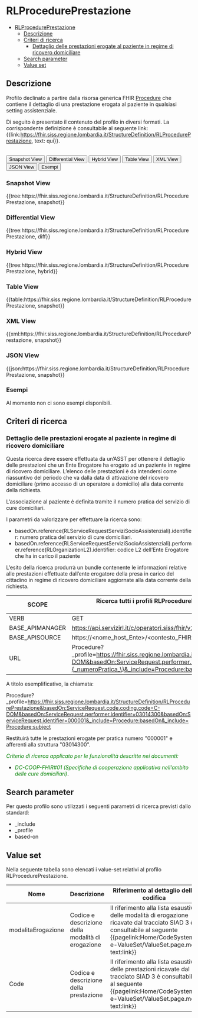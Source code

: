 # RLProcedurePrestazione

- [RLProcedurePrestazione](#rlprocedureprestazione)
  - [Descrizione](#descrizione)
  - [Criteri di ricerca](#criteri-di-ricerca)
    - [Dettaglio delle prestazioni erogate al paziente in regime di ricovero domiciliare](#dettaglio-delle-prestazioni-erogate-al-paziente-in-regime-di-ricovero-domiciliare)
  - [Search parameter](#search-parameter)
  - [Value set](#value-set)


## Descrizione
Profilo declinato a partire dalla risorsa generica FHIR [Procedure](http://hl7.org/fhir/R4/procedure.html) che contiene il dettaglio di una prestazione erogata al paziente in qualsiasi setting assistenziale.

Di seguito è presentato il contenuto del profilo in diversi formati. La corrispondente definizione è consultabile al seguente link: {{link:https://fhir.siss.regione.lombardia.it/StructureDefinition/RLProcedurePrestazione, text: qui}}.

<br>
<div class="tab">
 <button class="tablinks active" onclick="openTab(event, 'Snapshot View')">Snapshot View</button>
  <button class="tablinks" onclick="openTab(event, 'Differential View')">Differential View</button>
  <button class="tablinks" onclick="openTab(event, 'Hybrid View')">Hybrid View</button>
 <button class="tablinks" onclick="openTab(event, 'Table View')">Table View</button>
 <button class="tablinks" onclick="openTab(event, 'XML View')">XML View</button>
  <button class="tablinks" onclick="openTab(event, 'JSON View')">JSON View</button>
  <button class="tablinks" onclick="openTab(event, 'Esempi')">Esempi</button>
</div>

<div id="Snapshot View" class="tabcontent" style="display:block">
  <h3>Snapshot View</h3>
{{tree:https://fhir.siss.regione.lombardia.it/StructureDefinition/RLProcedurePrestazione, snapshot}}
</div>

<div id="Differential View" class="tabcontent">
  <h3>Differential View</h3>
{{tree:https://fhir.siss.regione.lombardia.it/StructureDefinition/RLProcedurePrestazione, diff}}
</div>

<div id="Hybrid View" class="tabcontent">
  <h3>Hybrid View</h3>
{{tree:https://fhir.siss.regione.lombardia.it/StructureDefinition/RLProcedurePrestazione, hybrid}}
</div>

<div id="Table View" class="tabcontent">
  <h3>Table View</h3>
{{table:https://fhir.siss.regione.lombardia.it/StructureDefinition/RLProcedurePrestazione, snapshot}}
</div>

<div id="XML View" class="tabcontent">
  <h3>XML View</h3>
{{xml:https://fhir.siss.regione.lombardia.it/StructureDefinition/RLProcedurePrestazione, snapshot}}
</div>

<div id="JSON View" class="tabcontent">
  <h3>JSON View</h3>
{{json:https://fhir.siss.regione.lombardia.it/StructureDefinition/RLProcedurePrestazione, snapshot}}
</div>

<div id="Esempi" class="tabcontent">
  <h3>Esempi</h3>
  Al momento non ci sono esempi disponibili.
<br>
</div>

<!-- ===================================================FINE SEZIONE=================================================== -->

## Criteri di ricerca

###	Dettaglio delle prestazioni erogate al paziente in regime di ricovero domiciliare

Questa ricerca deve essere effettuata da un’ASST per ottenere il dettaglio delle prestazioni che un Ente Erogatore ha erogato ad un paziente in regime di ricovero domiciliare. L’elenco delle prestazioni è da intendersi come riassuntivo del periodo che va dalla data di attivazione del ricovero domiciliare (primo accesso di un operatore a domicilio) alla data corrente della richiesta. 

L’associazione al paziente è definita tramite il numero pratica del servizio di cure domiciliari.

I parametri da valorizzare per effettuare la ricerca sono:
-	basedOn.reference(RLServiceRequestServiziSocioAssistenziali).identifier: numero pratica del servizio di cure domiciliari.
-	basedOn.reference(RLServiceRequestServiziSocioAssistenziali).performer.reference(RLOrganizationL2).identifier: codice L2 dell’Ente Erogatore che ha in carico il paziente

L’esito della ricerca produrrà un bundle contenente le informazioni relative alle prestazioni effettuate dall’ente erogatore della presa in carico del cittadino in regime di ricovero domiciliare aggiornate alla data corrente della richiesta.

| SCOPE | Ricerca tutti i profili RLProcedurePrestazione che sono riferiti ad una pratica di erogazione di cure domiciliare (profilo RLServiceRequestServiziSocioAssistenziali) |
|---|---|
| VERB | GET |
| BASE_APIMANAGER | https://api.servizirl.it/c/operatori.siss/fhir/v1.0.0/npri |
| BASE_APISOURCE | https://<nome_host_Ente>/<contesto_FHIR>/<codiceCudesL1>/<versione>/erogazione-adi |
| URL | Procedure?_profile=https://fhir.siss.regione.lombardia.it/StructureDefinition/RLProcedurePrestazione&basedOn:ServiceRequest.code.coding.code=C-DOM&basedOn:ServiceRequest.performer.identifier=\{_codiceLivello2_\}&basedOn:ServiceRequest.identifier=\{_numeroPratica_\}&_include=Procedure:basedOn&_include=Procedure:subject |

A titolo esemplificativo, la chiamata: 

  Procedure?_profile=https://fhir.siss.regione.lombardia.it/StructureDefinition/RLProcedurePrestazione&basedOn:ServiceRequest.code.coding.code=C-DOM&basedOn:ServiceRequest.performer.identifier=03014300&basedOn:ServiceRequest.identifier=000001&_include=Procedure:basedOn&_include=Procedure:subject

Restituirà tutte le prestazioni erogate per pratica numero "000001" e afferenti alla struttura "03014300".

<em><font style="color:green">
_Criterio di ricerca applicato per le funzionalità descritte nei documenti:_
- _DC-COOP-FHIR#01 (Specifiche di cooperazione applicativa nell’ambito delle cure domiciliari)_</font></em>.


<!-- ===================================================FINE SEZIONE=================================================== -->

## Search parameter

Per questo profilo sono utilizzati i seguenti parametri di ricerca previsti dallo standard: 
- _include
- _profile
- based-on


<!-- ===================================================FINE SEZIONE=================================================== -->

## Value set

Nella seguente tabella sono elencati i value-set relativi al profilo RLProcedurePrestazione.

| Nome  | Descrizione  | Riferimento al dettaglio della codifica  |
|---|---|---|
| modalitaErogazione  | Codice e descrizione della modalità di erogazione  | Il riferimento alla lista esaustiva delle modalità di erogazione ricavate dal tracciato SIAD 3 è consultabile al seguente {{pagelink:Home/CodeSystem-e-ValueSet/ValueSet.page.md, text:link}}  |
| Code  | Codice e descrizione della prestazione  | Il riferimento alla lista esaustiva delle prestazioni ricavate dal tracciato SIAD 3 è consultabile al seguente {{pagelink:Home/CodeSystem-e-ValueSet/ValueSet.page.md, text:link}}  |
